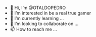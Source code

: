 - 👋 Hi, I’m @OTALDOPEDRO
- 👀 I’m interested in be a real true gamer
- 🌱 I’m currently learning ...
- 💞️ I’m looking to collaborate on ...
- 📫 How to reach me ...

<!---
OTALDOPEDRO/OTALDOPEDRO is a ✨ special ✨ repository because its `README.md` (this file) appears on your GitHub profile.
You can click the Preview link to take a look at your changes.
--->
